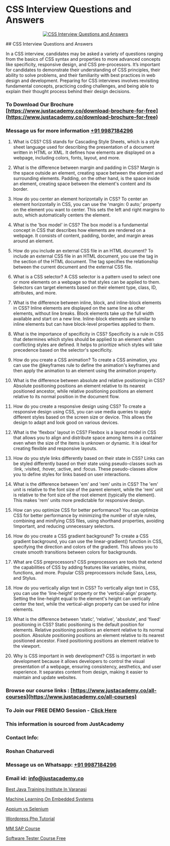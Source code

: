 # CSS Interview Questions and Answers

<p align="center">
  <a href="https://justacademy.co/program-detail/full-stack-web-development">
    <img src="https://justacademy.co/storage2/program_images/1704700371.webp" alt="CSS Interview Questions and Answers">
  </a>
</p>
## CSS Interview Questions and Answers

In a CSS interview, candidates may be asked a variety of questions ranging from the basics of CSS syntax and properties to more advanced concepts like specificity, responsive design, and CSS pre-processors. It’s important for candidates to demonstrate their understanding of CSS principles, their ability to solve problems, and their familiarity with best practices in web design and development. Preparing for CSS interviews involves revisiting fundamental concepts, practicing coding challenges, and being able to explain their thought process behind their design decisions.
### To Download Our Brochure [https://www.justacademy.co/download-brochure-for-free](https://www.justacademy.co/download-brochure-for-free)
### Message us for more information [+91 9987184296](https://api.whatsapp.com/send?phone=919987184296)
1) What is CSS?
CSS stands for Cascading Style Sheets, which is a style sheet language used for describing the presentation of a document written in HTML or XML. It defines how elements are displayed on a webpage, including colors, fonts, layout, and more.

2) What is the difference between margin and padding in CSS?
Margin is the space outside an element, creating space between the element and surrounding elements. Padding, on the other hand, is the space inside an element, creating space between the element's content and its border.

3) How do you center an element horizontally in CSS?
To center an element horizontally in CSS, you can use the 'margin: 0 auto;' property on the element you want to center. This sets the left and right margins to auto, which automatically centers the element.

4) What is the 'box model' in CSS?
The box model is a fundamental concept in CSS that describes how elements are rendered on a webpage. It consists of content, padding, border, and margin areas around an element.

5) How do you include an external CSS file in an HTML document?
To include an external CSS file in an HTML document, you use the <link> tag in the <head> section of the HTML document. The <link> tag specifies the relationship between the current document and the external CSS file.

6) What is a CSS selector?
A CSS selector is a pattern used to select one or more elements on a webpage so that styles can be applied to them. Selectors can target elements based on their element type, class, ID, attributes, and more.

7) What is the difference between inline, block, and inline-block elements in CSS?
Inline elements are displayed on the same line as other elements, without line breaks. Block elements take up the full width available and start on a new line. Inline-block elements are similar to inline elements but can have block-level properties applied to them.

8) What is the importance of specificity in CSS?
Specificity is a rule in CSS that determines which styles should be applied to an element when conflicting styles are defined. It helps to prioritize which styles will take precedence based on the selector's specificity.

9) How do you create a CSS animation?
To create a CSS animation, you can use the @keyframes rule to define the animation's keyframes and then apply the animation to an element using the animation property.

10) What is the difference between absolute and relative positioning in CSS?
Absolute positioning positions an element relative to its nearest positioned ancestor, while relative positioning positions an element relative to its normal position in the document flow.

11) How do you create a responsive design using CSS?
To create a responsive design using CSS, you can use media queries to apply different styles based on the screen size or device. This allows the design to adapt and look good on various devices.

12) What is the 'flexbox' layout in CSS?
Flexbox is a layout model in CSS that allows you to align and distribute space among items in a container even when the size of the items is unknown or dynamic. It is ideal for creating flexible and responsive layouts.

13) How do you style links differently based on their state in CSS?
Links can be styled differently based on their state using pseudo-classes such as :link, :visited, :hover, :active, and :focus. These pseudo-classes allow you to define styles for links based on user interactions.

14) What is the difference between 'em' and 'rem' units in CSS?
The 'em' unit is relative to the font size of the parent element, while the 'rem' unit is relative to the font size of the root element (typically the <html> element). This makes 'rem' units more predictable for responsive design.

15) How can you optimize CSS for better performance?
You can optimize CSS for better performance by minimizing the number of style rules, combining and minifying CSS files, using shorthand properties, avoiding !important, and reducing unnecessary selectors.

16) How do you create a CSS gradient background?
To create a CSS gradient background, you can use the linear-gradient() function in CSS, specifying the direction and colors of the gradient. This allows you to create smooth transitions between colors for backgrounds.

17) What are CSS preprocessors?
CSS preprocessors are tools that extend the capabilities of CSS by adding features like variables, mixins, functions, and more. Popular CSS preprocessors include Sass, Less, and Stylus.

18) How do you vertically align text in CSS?
To vertically align text in CSS, you can use the 'line-height' property or the 'vertical-align' property. Setting the line-height equal to the element's height can vertically center the text, while the vertical-align property can be used for inline elements.

19) What is the difference between 'static', 'relative', 'absolute', and 'fixed' positioning in CSS?
Static positioning is the default position for elements. Relative positioning positions an element relative to its normal position. Absolute positioning positions an element relative to its nearest positioned ancestor. Fixed positioning positions an element relative to the viewport.

20) Why is CSS important in web development?
CSS is important in web development because it allows developers to control the visual presentation of a webpage, ensuring consistency, aesthetics, and user experience. It separates content from design, making it easier to maintain and update websites.

### Browse our course links : [https://www.justacademy.co/all-courses](https://www.justacademy.co/all-courses) 
### To Join our FREE DEMO Session - [Click Here](https://www.justacademy.co/register-for-course-demo)


### This information is sourced from JustAcademy
### Contact Info:
### Roshan Chaturvedi
### Message us on Whatsapp: [+91 9987184296](https://api.whatsapp.com/send?phone=919987184296)
### Email id: [info@justacademy.co](mailto:info@justacademy.co)
                
[Best Java Training Institute In Varanasi](https://www.linkedin.com/pulse/best-java-training-institute-varanasi-justacademy-manchester-w8yif?trackingId=uSm0s23Zfg9zJUWgOiooTg%3D%3D&lipi=urn%3Ali%3Apage%3Ad_flagship3_company_admin%3BonfNNyQQRXKvud4lFfnrRQ%3D%3D)

[Machine Learning On Embedded Systems](https://www.linkedin.com/pulse/machine-learning-embedded-systems-justacademy-manchester-2xyyf?trackingId=IHVwLM02lCMV5FvZQZdsmg%3D%3D&lipi=urn%3Ali%3Apage%3Ad_flagship3_company_admin%3BRPj7cFFBTbicPRo%2F8FQZQw%3D%3D)

[Appium vs Selenium](https://medium.com/@kumarishimmi99/appium-vs-selenium-b256acac0478)

[Wordpress Php Tutorial](https://medium.com/@ranemanish460/wordpress-php-tutorial-de5c16aba612)

[MM SAP Course](https://justacademyin.github.io/Articles/MM-SAP-Course)

[Software Tester Course Free](https://justacademyin.github.io/justacademy/software-tester-course-free)


